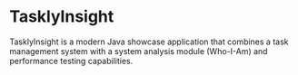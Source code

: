# TasklyInsight
TasklyInsight is a modern Java showcase application that combines a task management system with a system analysis module (Who-I-Am) and performance testing capabilities.
